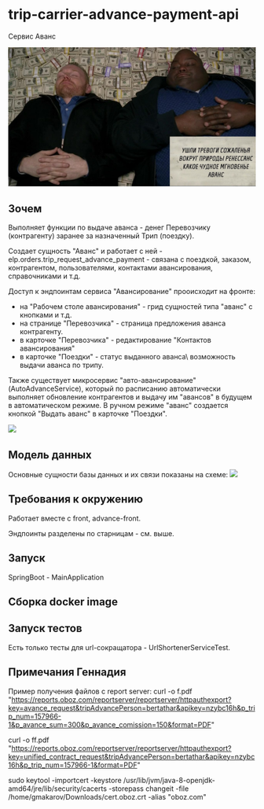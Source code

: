 # trip-carrier-advance-payment-api
Сервис Аванс

![](advance.png)
## Зочем
Выполняет функции по выдаче аванса - денег Перевозчику (контрагенту) заранее за назначенный Трип (поездку).

Создает сущность "Аванс" и работает с ней - elp.orders.trip_request_advance_payment - связана с поездкой, заказом, контрагентом, пользователями, контактами авансирования, справочниками и т.д.

Доступ к эндпоинтам сервиса "Авансирование" прооисходит на фронте:
- на "Рабочем столе авансирования" - грид сущностей типа "аванс" с кнопками и т.д.
- на странице "Перевозчика" - страница предложения аванса контрагенту.
- в карточке "Перевозчика" - редактирование "Контактов авансирования"
- в карточке "Поездки" - статус выданного аванса\ возможность выдачи аванса по трипу.

Также существует микросервис "авто-авансирование" (AutoAdvanceService), который по расписанию автоматически выполняет обновление контрагентов и выдачу им "авансов" в будущем в автоматическом режиме. В ручном режиме "аванс" создается кнопкой "Выдать аванс" в карточке "Поездки".

![](schema.png)

## Модель данных
Основные сущности базы данных и их связи показаны на схеме:
![](model.jpg)

## Требования к окружению
Работает вместе с front, advance-front. 

Эндпоинты разделены по старницам - cм. выше.


## Запуск
SpringBoot - MainApplication

## Сборка docker image

## Запуск тестов
Есть только тесты для url-сокращатора - UrlShortenerServiceTest.


## Примечания Геннадия
Пример получения файлов с report server:
curl -o f.pdf "https://reports.oboz.com/reportserver/reportserver/httpauthexport?key=avance_request&tripAdvancePerson=bertathar&apikey=nzybc16h&p_trip_num=157966-1&p_avance_sum=300&p_avance_comission=150&format=PDF"

curl -o ff.pdf "https://reports.oboz.com/reportserver/reportserver/httpauthexport?key=unified_contract_request&tripAdvancePerson=bertathar&apikey=nzybc16h&p_trip_num=157966-1&format=PDF"

sudo keytool -importcert -keystore /usr/lib/jvm/java-8-openjdk-amd64/jre/lib/security/cacerts -storepass changeit -file /home/gmakarov/Downloads/cert.oboz.crt -alias "oboz.com"
